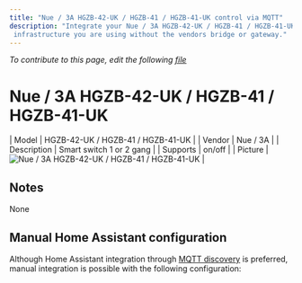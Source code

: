 ```yaml
---
title: "Nue / 3A HGZB-42-UK / HGZB-41 / HGZB-41-UK control via MQTT"
description: "Integrate your Nue / 3A HGZB-42-UK / HGZB-41 / HGZB-41-UK via Zigbee2mqtt with whatever smart home
 infrastructure you are using without the vendors bridge or gateway."
---
```


*To contribute to this page, edit the following
[file](https://github.com/Koenkk/zigbee2mqtt.io/blob/master/docs/devices/HGZB-42-UK___HGZB-41___HGZB-41-UK.md)*

# Nue / 3A HGZB-42-UK / HGZB-41 / HGZB-41-UK

| Model | HGZB-42-UK / HGZB-41 / HGZB-41-UK  |
| Vendor  | Nue / 3A  |
| Description | Smart switch 1 or 2 gang |
| Supports | on/off |
| Picture | ![Nue / 3A HGZB-42-UK / HGZB-41 / HGZB-41-UK](./assets/devices/HGZB-42-UK---HGZB-41---HGZB-41-UK.jpg) |

## Notes

None

## Manual Home Assistant configuration
Although Home Assistant integration through [MQTT discovery](../integration/home_assistant) is preferred,
manual integration is possible with the following configuration:
